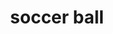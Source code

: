 ---
layout: smileys&emotion
title: soccer ball
emoji: soccer_ball
permalink: ⚽.html
image: assets/img/3moji/soccer_ball.png
---